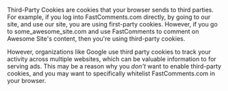 Third-Party Cookies are cookies that your browser sends to third parties. For example, if you log into FastComments.com
directly, by going to our site, and use our site, you are using first-party cookies. However, if you go to some_awesome_site.com
and use FastComments to comment on Awesome Site's content, then you're using third-party cookies.

However, organizations like Google use third party cookies to track your activity across multiple websites, which can be valuable
information to for serving ads. This may be a reason why you *don't* want to enable third-party cookies, and you may want to specifically
whitelist FastComments.com in your browser.
